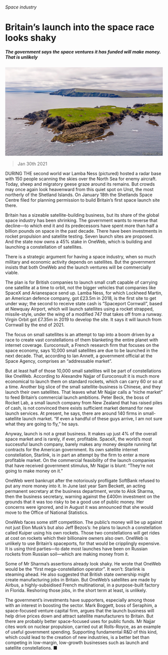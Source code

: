 ###### Space industry

# Britain’s launch into the space race looks shaky 

##### The government says the space ventures it has funded will make money. That is unlikely 

![image](images/20210130_BRP004_0.jpg) 

> Jan 30th 2021 


DURING THE second world war Lamba Ness (pictured) hosted a radar base with 150 people scanning the skies over the North Sea for enemy aircraft. Today, sheep and migratory geese graze around its remains. But crowds may once again look heavenward from this quiet spot on Unst, the most northerly of the Shetland Islands. On January 18th the Shetlands Space Centre filed for planning permission to build Britain’s first space launch site there.


Britain has a sizeable satellite-building business, but its share of the global space industry has been shrinking. The government wants to reverse that decline—to which end it and its predecessors have spent more than half a billion pounds on space in the past decade. There have been investments in rocket propulsion and satellite testing. Seven launch sites are proposed. And the state now owns a 45% stake in OneWeb, which is building and launching a constellation of satellites.



There is a strategic argument for having a space industry, when so much military and economic activity depends on satellites. But the government insists that both OneWeb and the launch ventures will be commercially viable.


The plan is for British companies to launch small craft capable of carrying one satellite at a time to orbit, not the bigger vehicles that companies like SpaceX and Arianespace send up. Lamba Ness, for which Lockheed Martin, an American defence company, got £23.5m in 2018, is the first site to get under way; the second to receive state cash is “Spaceport Cornwall”, based at Newquay Airport, which will launch satellites using a rocket strapped, missile-style, under the wing of a modified 747 that takes off from a runway. Virgin Orbit got £7.35m in 2019 to develop the site. It says it will launch from Cornwall by the end of 2021.


The focus on small satellites is an attempt to tap into a boom driven by a race to create vast constellations of them blanketing the entire planet with internet coverage. Euroconsult, a French research firm that focuses on the space economy, says 10,000 small satellites are due to be launched in the next decade. That, according to Ian Annett, a government official at the Space Agency, comprises an “addressable market”.


But at least half of those 10,000 small satellites will be part of constellations like OneWeb. According to Alexandre Najjar of Euroconsult it is much more economical to launch them on standard rockets, which can carry 60 or so at a time. Another big slice of the small satellite-business is Chinese, and they launch their own satellites. That leaves what Mr Najjar calls a “niche market” to feed Britain’s commercial launch ambitions. Peter Beck, the boss of Rocket Lab, a small launch company from New Zealand that has raised piles of cash, is not convinced there exists sufficient market demand for new launch services. At present, he says, there are around 140 firms in small-satellite launch market. “If even a handful of these guys arrive, I am not sure what they are going to fly,” he says.


Anyway, launch is not a great business. It makes up just 4% of the overall space market and is rarely, if ever, profitable. SpaceX, the world’s most successful launch company, barely makes any money despite running fat contracts for the American government. Its own satellite internet constellation, Starlink, is in part an attempt by the firm to enter a more profitable market. On the commercial feasibility of the launch companies that have received government stimulus, Mr Najjar is blunt: “They’re not going to make money on it.”


OneWeb went bankrupt after the notoriously profligate SoftBank refused to put any more money into it. In June last year Sam Beckett, an acting permanent secretary at the business department, wrote to Alok Sharma, then the business secretary, warning against the £400m investment on the grounds that it was too risky to be a good use of public money. Her concerns were ignored, and in August it was announced that she would move to the Office of National Statistics.


OneWeb faces some stiff competition. The public’s money will be up against not just Elon Musk’s but also Jeff Bezos’s: he plans to launch a constellation called Kuiper using his own rockets. Those two constellations will get rides at cost on rockets which their billionaire owners also own. OneWeb is unlikely to use Britain’s spaceports, for that would be cripplingly expensive. It is using third parties—to date most launches have been on Russian rockets from Russian soil—which are making money from it.


Some of Mr Sharma’s assertions already look shaky. He wrote that OneWeb would be the “first mega-constellation operator”. It won’t: Starlink is steaming ahead. He also suggested that British state ownership might create manufacturing jobs in Britain. But OneWeb’s satellites are made by Airbus, a highly-subsidised French multinational, in a purpose-built factory in Florida. Reshoring those jobs, in the short term at least, is unlikely.


The government’s investments have supporters, especially among those with an interest in boosting the sector. Mark Boggett, boss of Seraphim, a space-focused venture capital firm, argues that the launch business will help drive prices down and attract satellite manufacturers to Britain. But there are probably better space-focused uses for public funds. Mr Najjar cites work on nuclear propulsion, carried out at Rolls-Royce, as an example of useful government spending. Supporting fundamental R&amp;D of this kind, which could lead to the creation of new industries, is a better bet than competing in low-margin, low-growth businesses such as launch and satellite constellations. ■

